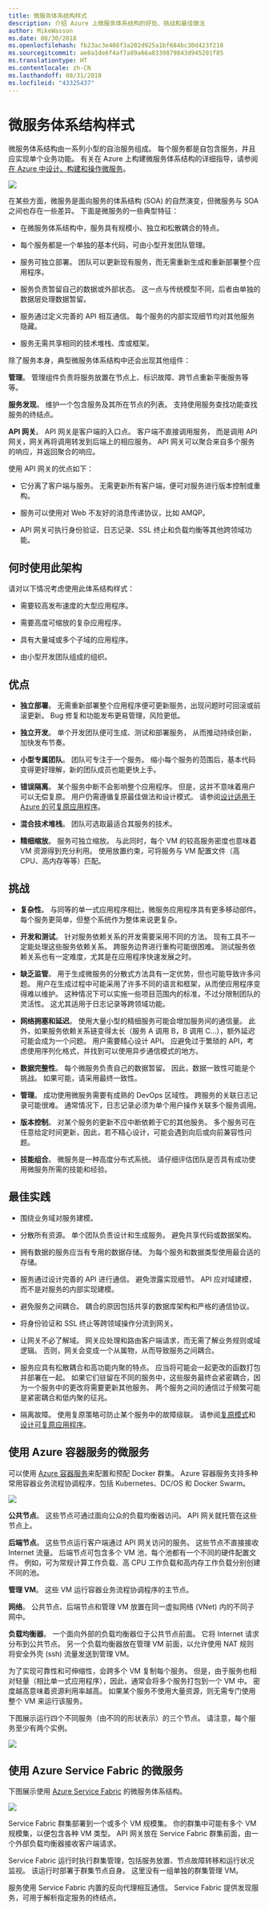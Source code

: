 ```yaml
---
title: 微服务体系结构样式
description: 介绍 Azure 上微服务体系结构的好处、挑战和最佳做法
author: MikeWasson
ms.date: 08/30/2018
ms.openlocfilehash: fb23ac3e408f3a202d925a1bf684bc30d423f218
ms.sourcegitcommit: ae8a1de6f4af7a89a66a8339879843d945201f85
ms.translationtype: HT
ms.contentlocale: zh-CN
ms.lasthandoff: 08/31/2018
ms.locfileid: "43325437"
---
```

# <a name="microservices-architecture-style"></a>微服务体系结构样式

微服务体系结构由一系列小型的自治服务组成。 每个服务都是自包含服务，并且应实现单个业务功能。 有关在 Azure 上构建微服务体系结构的详细指导，请参阅[在 Azure 中设计、构建和操作微服务](../../microservices/index.md)。

![](./images/microservices-logical.svg)
 
在某些方面，微服务是面向服务的体系结构 (SOA) 的自然演变，但微服务与 SOA 之间也存在一些差异。 下面是微服务的一些典型特征：

- 在微服务体系结构中，服务具有规模小、独立和松散耦合的特点。

- 每个服务都是一个单独的基本代码，可由小型开发团队管理。

- 服务可独立部署。 团队可以更新现有服务，而无需重新生成和重新部署整个应用程序。

- 服务负责暂留自己的数据或外部状态。 这一点与传统模型不同，后者由单独的数据层处理数据暂留。

- 服务通过定义完善的 API 相互通信。 每个服务的内部实现细节均对其他服务隐藏。

- 服务无需共享相同的技术堆栈、库或框架。

除了服务本身，典型微服务体系结构中还会出现其他组件：

**管理**。 管理组件负责将服务放置在节点上、标识故障、跨节点重新平衡服务等等。  

**服务发现**。  维护一个包含服务及其所在节点的列表。 支持使用服务查找功能查找服务的终结点。 

**API 网关**。 API 网关是客户端的入口点。 客户端不直接调用服务， 而是调用 API 网关，网关再将调用转发到后端上的相应服务。 API 网关可以聚合来自多个服务的响应，并返回聚合的响应。 

使用 API 网关的优点如下：

- 它分离了客户端与服务。 无需更新所有客户端，便可对服务进行版本控制或重构。

-  服务可以使用对 Web 不友好的消息传递协议，比如 AMQP。

- API 网关可执行身份验证、日志记录、SSL 终止和负载均衡等其他跨领域功能。

## <a name="when-to-use-this-architecture"></a>何时使用此架构

请对以下情况考虑使用此体系结构样式：

- 需要较高发布速度的大型应用程序。

- 需要高度可缩放的复杂应用程序。

- 具有大量域或多个子域的应用程序。

- 由小型开发团队组成的组织。


## <a name="benefits"></a>优点 

- **独立部署**。 无需重新部署整个应用程序便可更新服务，出现问题时可回滚或前滚更新。 Bug 修复和功能发布更易管理，风险更低。

- **独立开发**。 单个开发团队便可生成、测试和部署服务， 从而推动持续创新，加快发布节奏。 

- **小型专属团队**。 团队可专注于一个服务。 缩小每个服务的范围后，基本代码变得更好理解，新的团队成员也能更快上手。

- **错误隔离**。 某个服务中断不会影响整个应用程序。 但是，这并不意味着用户可以无偿复原。 用户仍需遵循复原最佳做法和设计模式。 请参阅[设计适用于 Azure 的可复原应用程序][resiliency-overview]。

- **混合技术堆栈**。 团队可选取最适合其服务的技术。 

- **精细缩放**。 服务可独立缩放。 与此同时，每个 VM 的较高服务密度也意味着 VM 资源得到充分利用。 使用放置约束，可将服务与 VM 配置文件（高 CPU、高内存等等）匹配。

## <a name="challenges"></a>挑战

- **复杂性**。 与同等的单一式应用程序相比，微服务应用程序具有更多移动部件。 每个服务更简单，但整个系统作为整体来说更复杂。

- **开发和测试**。 针对服务依赖关系的开发需要采用不同的方法。 现有工具不一定能处理这些服务依赖关系。 跨服务边界进行重构可能很困难。 测试服务依赖关系也有一定难度，尤其是在应用程序快速发展之时。

- **缺乏监管**。 用于生成微服务的分散式方法具有一定优势，但也可能导致许多问题。 用户在生成过程中可能采用了许多不同的语言和框架，从而使应用程序变得难以维护。 这种情况下可以实施一些项目范围内的标准，不过分限制团队的灵活性。 这尤其适用于日志记录等跨领域功能。

- **网络拥塞和延迟**。 使用大量小型的精细服务可能会增加服务间的通信量。 此外，如果服务依赖关系链变得太长（服务 A 调用 B，B 调用 C...），额外延迟可能会成为一个问题。 用户需要精心设计 API。 应避免过于繁琐的 API，考虑使用序列化格式，并找到可以使用异步通信模式的地方。

- **数据完整性**。 每个微服务负责自己的数据暂留。 因此，数据一致性可能是个挑战。 如果可能，请采用最终一致性。

- **管理**。 成功使用微服务需要有成熟的 DevOps 区域性。 跨服务的关联日志记录可能很难。 通常情况下，日志记录必须为单个用户操作关联多个服务调用。

- **版本控制**。 对某个服务的更新不应中断依赖于它的其他服务。 多个服务可在任意给定时间更新，因此，若不精心设计，可能会遇到向后或向前兼容性问题。

- **技能组合**。 微服务是一种高度分布式系统。 请仔细评估团队是否具有成功使用微服务所需的技能和经验。

## <a name="best-practices"></a>最佳实践

- 围绕业务域对服务建模。 

- 分散所有资源。 单个团队负责设计和生成服务。 避免共享代码或数据架构。 

- 拥有数据的服务应当有专用的数据存储。 为每个服务和数据类型使用最合适的存储。 

- 服务通过设计完善的 API 进行通信。 避免泄露实现细节。 API 应对域建模，而不是对服务的内部实现建模。

- 避免服务之间耦合。 耦合的原因包括共享的数据库架构和严格的通信协议。

- 将身份验证和 SSL 终止等跨领域操作分流到网关。

- 让网关不必了解域。 网关应处理和路由客户端请求，而无需了解业务规则或域逻辑。 否则，网关会变成一个从属物，从而导致服务之间耦合。

- 服务应具有松散耦合和高功能内聚的特点。 应当将可能会一起更改的函数打包并部署在一起。 如果它们驻留在不同的服务中，这些服务最终会紧密耦合，因为一个服务中的更改将需要更新其他服务。 两个服务之间的通信过于频繁可能是紧密耦合和低内聚的征兆。 

- 隔离故障。 使用复原策略可防止某个服务中的故障级联。 请参阅[复原模式][resiliency-patterns]和[设计可复原应用程序][resiliency-overview]。

## <a name="microservices-using-azure-container-service"></a>使用 Azure 容器服务的微服务 

可以使用 [Azure 容器服务](/azure/container-service/)来配置和预配 Docker 群集。 Azure 容器服务支持多种常用容器业务流程协调程序，包括 Kubernetes、DC/OS 和 Docker Swarm。

![](./images/microservices-acs.png)
 
**公共节点**。 这些节点可通过面向公众的负载均衡器访问。 API 网关就托管在这些节点上。

**后端节点**。 这些节点运行客户端通过 API 网关访问的服务。 这些节点不直接接收 Internet 流量。 后端节点可包含多个 VM 池，每个池都有一个不同的硬件配置文件。 例如，可为常规计算工作负载、高 CPU 工作负载和高内存工作负载分别创建不同的池。 

**管理 VM**。 这些 VM 运行容器业务流程协调程序的主节点。 

**网络**。 公共节点、后端节点和管理 VM 放置在同一虚拟网络 (VNet) 内的不同子网中。 

**负载均衡器**。  一个面向外部的负载均衡器位于公共节点前面。 它将 Internet 请求分布到公共节点。 另一个负载均衡器放在管理 VM 前面，以允许使用 NAT 规则将安全外壳 (ssh) 流量发送到管理 VM。

为了实现可靠性和可伸缩性，会跨多个 VM 复制每个服务。 但是，由于服务也相对轻量（相比单一式应用程序），因此，通常会将多个服务打包到一个 VM 中。 密度越高意味着资源利用率越高。 如果某个服务不使用大量资源，则无需专门使用整个 VM 来运行该服务。

下图展示运行四个不同服务（由不同的形状表示）的三个节点。 请注意，每个服务至少有两个实例。 
 
![](./images/microservices-node-density.png)

## <a name="microservices-using-azure-service-fabric"></a>使用 Azure Service Fabric 的微服务

下图展示使用 [Azure Service Fabric](/azure/service-fabric/) 的微服务体系结构。

![](./images/service-fabric.png)

Service Fabric 群集部署到一个或多个 VM 规模集。 你的群集中可能有多个 VM 规模集，以便包含各种 VM 类型。 API 网关放在 Service Fabric 群集前面，由一个外部负载均衡器接收客户端请求。

Service Fabric 运行时执行群集管理，包括服务放置、节点故障转移和运行状况监视。 该运行时部署于群集节点自身。 这里没有一组单独的群集管理 VM。

服务使用 Service Fabric 内置的反向代理相互通信。 Service Fabric 提供发现服务，可用于解析指定服务的终结点。


<!-- links -->

[resiliency-overview]: ../../resiliency/index.md
[resiliency-patterns]: ../../patterns/category/resiliency.md



